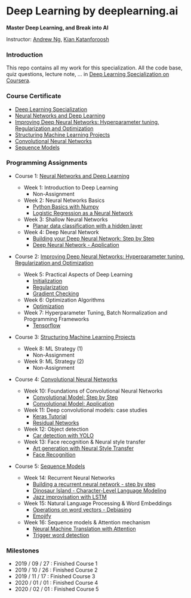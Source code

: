 # Deep Learning by deeplearning.ai
**Master Deep Learning, and Break into AI**

Instructor: [Andrew Ng](https://www.andrewng.org/), [Kian Katanforoosh](https://twitter.com/kiankatan?lang=en)

### Introduction

This repo contains all my work for this specialization. All the code base, quiz questions, lecture note, ... in [Deep Learning Specialization on Coursera](https://www.coursera.org/specializations/deep-learning).

### Course Certificate 

- [Deep Learning Specialization](https://www.coursera.org/account/accomplishments/specialization/V9KUPZPK39RT)
- [Neural Networks and Deep Learning](https://www.coursera.org/account/accomplishments/records/UM9CXTUR2M7Y)
- [Improving Deep Neural Networks: Hyperparameter tuning, Regularization and Optimization](https://www.coursera.org/account/accomplishments/records/ZBT6K55WQEVD)
- [Structuring Machine Learning Projects](https://www.coursera.org/account/accomplishments/records/79Q8GXGVC6JX)
- [Convolutional Neural Networks](https://www.coursera.org/account/accomplishments/records/365ALNJXJ7Q9)
- [Sequence Models](https://www.coursera.org/account/accomplishments/verify/JDBQTZ6N7VNT)

### Programming Assignments

- Course 1: [Neural Networks and Deep Learning](https://github.com/thanhhff/CS230-Deep-Learning/tree/master/Neural%20Networks%20and%20Deep%20Learning)
  - Week 1: Introduction to Deep Learning
    - Non-Assignment
  - Week 2: Neural Networks Basics
    - [Python Basics with Numpy](https://github.com/thanhhff/CS230-Deep-Learning/tree/master/Neural%20Networks%20and%20Deep%20Learning/Week%202/Assignment/Python%20Basics%20with%20Numpy)
    - [Logistic Regression as a Neural Network](https://github.com/thanhhff/CS230-Deep-Learning/tree/master/Neural%20Networks%20and%20Deep%20Learning/Week%202/Assignment/Logistic%20Regression%20as%20a%20Neural%20Network)
  - Week 3: Shallow Neural Networks
    - [Planar data classification with a hidden layer](https://github.com/thanhhff/CS230-Deep-Learning/tree/master/Neural%20Networks%20and%20Deep%20Learning/Week%203/Assignment)
  - Week 4: Deep Neural Network
    - [Building your Deep Neural Network: Step by Step](https://github.com/thanhhff/CS230-Deep-Learning/blob/master/Neural%20Networks%20and%20Deep%20Learning/Week%204/Asignment/Building_your_Deep_Neural_Network_Step_by_Step_v8a.ipynb)
    - [Deep Neural Network - Application](https://github.com/thanhhff/CS230-Deep-Learning/blob/master/Neural%20Networks%20and%20Deep%20Learning/Week%204/Asignment/Deep%2BNeural%2BNetwork%2B-%2BApplication%2Bv8.ipynb)
    
- Course 2: [Improving Deep Neural Networks: Hyperparameter tuning, Regularization and Optimization](https://github.com/thanhhff/CS230-Deep-Learning/tree/master/Course%202%20-Improving%20Deep%20Neural%20Networks)
  - Week 5: Practical Aspects of Deep Learning
    - [Initialization](https://github.com/thanhhff/CS230-Deep-Learning/blob/master/Course%202%20-Improving%20Deep%20Neural%20Networks/Week%201/Assignment/Initialization.ipynb)
    - [Regularization](https://github.com/thanhhff/CS230-Deep-Learning/blob/master/Course%202%20-Improving%20Deep%20Neural%20Networks/Week%201/Assignment/Regularization_v2a.ipynb)
    - [Gradient Checking](https://github.com/thanhhff/CS230-Deep-Learning/blob/master/Course%202%20-Improving%20Deep%20Neural%20Networks/Week%201/Assignment/Gradient%2BChecking%2Bv1.ipynb)
  - Week 6: Optimization Algorithms
    - [Optimization](https://github.com/thanhhff/CS230-Deep-Learning/tree/master/Course%202%20-Improving%20Deep%20Neural%20Networks/Week%202/Assigment)
  - Week 7: Hyperparameter Tuning, Batch Normalization and Programming Frameworks
    - [Tensorflow](https://github.com/thanhhff/CS230-Deep-Learning/tree/master/Course%202%20-Improving%20Deep%20Neural%20Networks/Week%203/Assigment)
    
- Course 3: [Structuring Machine Learning Projects](https://www.coursera.org/learn/machine-learning-projects)
  - Week 8: ML Strategy (1)
    - Non-Assignment
  - Week 9: ML Strategy (2)
    - Non-Assignment
            
- Course 4: [Convolutional Neural Networks](https://www.coursera.org/learn/convolutional-neural-networks/)
  - Week 10: Foundations of Convolutional Neural Networks
    - [Convolutional Model: Step by Step](https://github.com/thanhhff/CS230-Deep-Learning/blob/master/Course%204%20-%20Convolutional%20Neural%20Networks/Week%201/Assignment/Convolution_model_Step_by_Step_v2a.ipynb)
    - [Convolutional Model: Application](https://github.com/thanhhff/CS230-Deep-Learning/blob/master/Course%204%20-%20Convolutional%20Neural%20Networks/Week%201/Assignment/Convolution_model_Step_by_Step_v2a.ipynb)
  - Week 11: Deep convolutional models: case studies 
    - [Keras Tutorial](https://github.com/thanhhff/CS230-Deep-Learning/blob/master/Course%204%20-%20Convolutional%20Neural%20Networks/Week%202/Assignment/Keras_Tutorial_v2a.ipynb)
    - [Residual Networks](https://github.com/thanhhff/CS230-Deep-Learning/blob/master/Course%204%20-%20Convolutional%20Neural%20Networks/Week%202/Assignment/Residual_Networks_v2a.ipynb)
  - Week 12: Object detection
    - [Car detection with YOLO](https://github.com/thanhhff/CS230-Deep-Learning/blob/master/Course%204%20-%20Convolutional%20Neural%20Networks/Week%203/Assignment/Autonomous_driving_application_Car_detection_v3a.ipynb)
  - Week 13: Face recognition & Neural style transfer
    - [Art generation with Neural Style Transfer](https://github.com/thanhhff/CS230-Deep-Learning/blob/master/Course%204%20-%20Convolutional%20Neural%20Networks/Week%204/Assignment/Art_Generation_with_Neural_Style_Transfer_v3a.ipynb)
    - [Face Recognition](https://github.com/thanhhff/CS230-Deep-Learning/blob/master/Course%204%20-%20Convolutional%20Neural%20Networks/Week%204/Assignment/Face_Recognition_v3a.ipynb)
    
- Course 5: [Sequence Models](https://www.coursera.org/learn/nlp-sequence-models)
  - Week 14: Recurrent Neural Networks
    - [Building a recurrent neural network - step by step](https://github.com/thanhhff/CS230-Deep-Learning/blob/master/Course%205%20-%20Sequence%20Models/Week%201/Assignment/Building_a_Recurrent_Neural_Network_Step_by_Step_v3a.ipynb)
    - [Dinosaur Island - Character-Level Language Modeling](https://github.com/thanhhff/CS230-Deep-Learning/blob/master/Course%205%20-%20Sequence%20Models/Week%201/Assignment/Dinosaurus_Island_Character_level_language_model_final_v3a.ipynb)
    - [Jazz improvisation with LSTM](https://github.com/thanhhff/CS230-Deep-Learning/blob/master/Course%205%20-%20Sequence%20Models/Week%201/Assignment/Improvise_a_Jazz_Solo_with_an_LSTM_Network_v3a.ipynb)
  - Week 15: Natural Language Processing & Word Embeddings
    - [Operations on word vectors - Debiasing](https://github.com/thanhhff/CS230-Deep-Learning/blob/master/Course%205%20-%20Sequence%20Models/Week%202/Assignment/Operations_on_word_vectors_v2a.ipynb)
    - [Emojify](https://github.com/thanhhff/CS230-Deep-Learning/blob/master/Course%205%20-%20Sequence%20Models/Week%202/Assignment/Emojify_v2a.ipynb)
  - Week 16: Sequence models & Attention mechanism
    - [Neural Machine Translation with Attention](https://github.com/thanhhff/CS230-Deep-Learning/blob/master/Course%205%20-%20Sequence%20Models/Week%203/Assignment/Neural_machine_translation_with_attention_v4a.ipynb)
    - [Trigger word detection](https://github.com/thanhhff/CS230-Deep-Learning/blob/master/Course%205%20-%20Sequence%20Models/Week%203/Assignment/Trigger_word_detection_v1a.ipynb)

### Milestones
- 2019 / 09 / 27 : Finished Course 1
- 2019 / 10 / 26 : Finished Course 2
- 2019 / 11 / 17 : Finished Course 3
- 2020 / 01 / 01 : Finished Course 4
- 2020 / 02 / 01 : Finished Course 5

